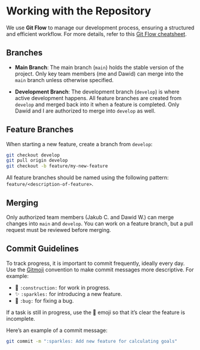 # Working with the Repository

We use **Git Flow** to manage our development process, ensuring a structured and efficient workflow. For more details, refer to this [Git Flow cheatsheet](https://danielkummer.github.io/git-flow-cheatsheet/).

## Branches

- **Main Branch**: The main branch (`main`) holds the stable version of the project. Only key team members (me and Dawid) can merge into the `main` branch unless otherwise specified.
  
- **Development Branch**: The development branch (`develop`) is where active development happens. All feature branches are created from `develop` and merged back into it when a feature is completed. Only Dawid and I are authorized to merge into `develop` as well.

## Feature Branches

When starting a new feature, create a branch from `develop`:

```sh
git checkout develop
git pull origin develop
git checkout -b feature/my-new-feature
```

All feature branches should be named using the following pattern: `feature/<description-of-feature>`.

## Merging

Only authorized team members (Jakub C. and Dawid W.) can merge changes into `main` and `develop`. You can work on a feature branch, but a pull request must be reviewed before merging.

## Commit Guidelines

To track progress, it is important to commit frequently, ideally every day. Use the [Gitmoji](https://gitmoji.dev/) convention to make commit messages more descriptive. For example:

- 🚧 `:construction:` for work in progress.
- ✨ `:sparkles:` for introducing a new feature.
- 🐛 `:bug:` for fixing a bug.

If a task is still in progress, use the 🚧 emoji so that it’s clear the feature is incomplete.

Here’s an example of a commit message:

```sh
git commit -m ":sparkles: Add new feature for calculating goals"
```
